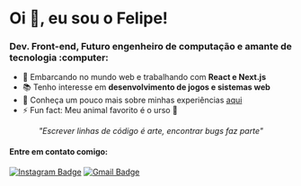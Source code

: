 <h1>Oi 👋, eu sou o Felipe!</h1>
<h3>Dev. Front-end, Futuro engenheiro de computação e amante de tecnologia :computer:</h3>

- 🌱 Embarcando no mundo web e trabalhando com **React e Next.js**
- 📚 Tenho interesse em **desenvolvimento de jogos e sistemas web**
- 📄 Conheça um pouco mais sobre minhas experiências [aqui](http://lattes.cnpq.br/3764720929868377)
- ⚡ Fun fact: Meu animal favorito é o urso 🐻

<p align="center"><em>"Escrever linhas de código é arte, encontrar bugs faz parte"</em></p>

<h4>Entre em contato comigo:</h4>

[![Instagram Badge](https://img.shields.io/badge/-belipefarros-2980B9?style=flat-square&labelColor=2980B9&logo=Instagram&logoColor=white&link=https://www.instagram.com/belipefarros/)](https://www.instagram.com/belipefarros/)
[![Gmail Badge](https://img.shields.io/badge/-felipebarros.engh@gmail.com-2980B9?style=flat-square&logo=Gmail&logoColor=white&link=mailto:felipebarros.engh@gmail.com)](mailto:felipebarros.engh@gmail.com)
